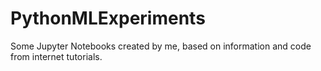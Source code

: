 # PythonMLExperiments
Some Jupyter Notebooks created by me, based on information and code from internet tutorials.
